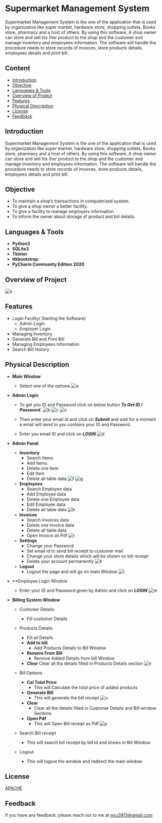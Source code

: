 
# Supermarket Management System

Supermarket Management System is the one of the application that is used by organization like super market, hardware store, shopping outlets, Books store, pharmacy and a host of others. 
By using this software, A shop owner can store and sell his /her  product to  the shop and the customer and manage inventory and employees information. The software will handle the procedure needs to store records of invoices, store products details, employees details and print bill. 


## Content

 - [Introduction](https://github.com/nirupma2208/PYTHON_PROJECT#introduction)
 - [Objective](https://github.com/nirupma2208/PYTHON_PROJECT#objective)
 - [Languages & Tools](https://github.com/nirupma2208/PYTHON_PROJECT#languages--tools)
 - [Overview of Project](https://github.com/nirupma2208/PYTHON_PROJECT#overview-of-project)
 - [Features](https://github.com/nirupma2208/PYTHON_PROJECT#features)
 - [Physical Description](https://github.com/nirupma2208/PYTHON_PROJECT#physical-description)
 - [License](https://github.com/nirupma2208/PYTHON_PROJECT#license)
 - [Feedback](https://github.com/nirupma2208/PYTHON_PROJECT#feedback)


## Introduction

Supermarket Management System is the one of the application that is used by organization like super market, hardware store, shopping outlets, Books store, pharmacy and a host of others. By using this software, A shop owner can store and sell his /her product to the shop and the customer and manage inventory and employees information. The software will handle the procedure needs to store records of invoices, store products details, employees details and print bill.

## Objective
 - To maintain a shop’s transactions in computerized system.
 - To give a shop owner a better facility.
 - To give a facility to manage employers information.
 - To inform the owner about storage of product and bill details.

## Languages & Tools
 - **Python3**
 - **SQLite3**
 - **Tkinter**
 - **ttkbootstrap**
 - **PyCharm Community Edition 2020**

## Overview of Project
![s](Gallery/s.PNG)

## Features
 - Login Facility( Starting the Software)
    - Admin Login
    - Employer Login
 - Managing Inventory
 - Generate Bill and Print Bill 
 - Managing Employees Information
 - Search Bill History

## Physical Description
 - **Main Window**
    - Select one of the options
 ![a](Gallery/a.PNG)
 - **Admin Login**
    - To get you ID and Password click on below button _**To Get ID / Password**_.
     ![b](Gallery/b.PNG) ![c](Gallery/c.PNG) ![c](Gallery/d.PNG)
    
    - Then enter your email id and click on _**Submit**_ and wait for a moment a email will send to you contains your ID and Password.
    
    - Enter you email ID and click on _**LOGIN**_
    ![d](Gallery/e.PNG)
 - **Admin Panal**
    
    - **Inventory**
        - Search Items
        - Add Items
        - Delete one Item
        - Edit Item
        - Delete all table data 
    ![f](Gallery/f.PNG) ![g](Gallery/g.PNG)
    - **Employees**
        - Search Employee data
        - Add Employee data
        - Delete one Employee data
        - Edit Employee data
        - Delete all table data 
    ![h](Gallery/h.PNG)
    - **Invoices**
        - Search Invoices data
        - Delete one Invoice data
        - Delete all table data 
        - Open Invoice as Pdf
    ![r](Gallery/r.PNG)
    - **Settings**
        - Change your Password
        - Set email id to send bill receipt to customer mail
        - Change your store details which will be shown on bill receipt
        - Delete your account permanently
    ![k](Gallery/k.PNG)
    - **Logout**
        - Logout the page and will go on main Window
    ![l](Gallery/l.PNG)

- **Employee Login Window
    - Enter your ID and Password given by Admin and click on _**LOGIN**_
    ![m](Gallery/m.PNG)
- **Billing System Window**
    - Customer Details 
        - Fill customer Details
    - Products Details
        - Fill all Details
        - **Add to bill**
            - Add Products Details to Bill Window
        - **Remove From Bill**
            - Remove Added Details from bill Window
        - **Clear**
            Clear all tha details filled in Products Details section
    ![n](Gallery/n.PNG)
    - Bill Options
        - **Cal Total Price**
            - This will Calculate the total price of added products
        - **Generate Bill**
            - This will generate the bill receipt
         ![o](Gallery/o.PNG)
        - **Clear**
            - Clear all the details filled in Customer Details and Bill window Sections
        - **Open Pdf**
            - This will Open Bill receipt as Pdf
    ![p](Gallery/p.PNG)
        
    - Search Bill receipt
        - This will search bill receipt by bill Id and shows in Bill Window
    - Logout    
        - This will logout the window and redirect the main window 
    




## License

[APACHE](http://www.apache.org/licenses/)

## Feedback
If you have any feedback, please reach out to me at niru3913@gmail.com

